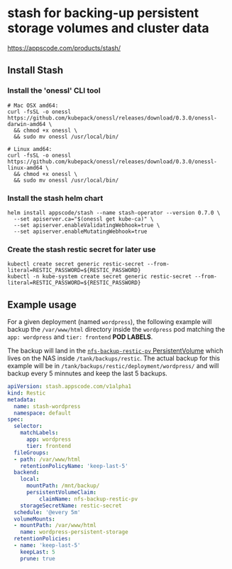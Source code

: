 # stash for backing-up persistent storage volumes and cluster data

https://appscode.com/products/stash/

## Install Stash

### Install the 'onessl' CLI tool

```shell
# Mac OSX amd64:
curl -fsSL -o onessl https://github.com/kubepack/onessl/releases/download/0.3.0/onessl-darwin-amd64 \
  && chmod +x onessl \
  && sudo mv onessl /usr/local/bin/

# Linux amd64:
curl -fsSL -o onessl https://github.com/kubepack/onessl/releases/download/0.3.0/onessl-linux-amd64 \
  && chmod +x onessl \
  && sudo mv onessl /usr/local/bin/
```

### Install the stash helm chart

```shell
helm install appscode/stash --name stash-operator --version 0.7.0 \
  --set apiserver.ca="$(onessl get kube-ca)" \
  --set apiserver.enableValidatingWebhook=true \
  --set apiserver.enableMutatingWebhook=true
```

### Create the stash restic secret for later use

```shell
kubectl create secret generic restic-secret --from-literal=RESTIC_PASSWORD=${RESTIC_PASSWORD}
kubectl -n kube-system create secret generic restic-secret --from-literal=RESTIC_PASSWORD=${RESTIC_PASSWORD}
```

## Example usage

For a given deployment (named `wordpress`), the following example will backup the `/var/www/html` directory inside the `wordpress` pod matching the `app: wordpress` and `tier: frontend` **POD LABELS**.

The backup will land in the [`nfs-backup-restic-pv` PersistentVolume](../nfs-pv/backup-restic-pv.yaml) which lives on the NAS inside `/tank/backups/restic`.  The actual backup for this example will be in `/tank/backups/restic/deployment/wordpress/` and will backup every 5 minnutes and keep the last 5 backups.

```yaml
apiVersion: stash.appscode.com/v1alpha1
kind: Restic
metadata:
  name: stash-wordpress
  namespace: default
spec:
  selector:
    matchLabels:
      app: wordpress
      tier: frontend
  fileGroups:
  - path: /var/www/html
    retentionPolicyName: 'keep-last-5'
  backend:
    local:
      mountPath: /mnt/backup/
      persistentVolumeClaim:
          claimName: nfs-backup-restic-pv
    storageSecretName: restic-secret
  schedule: '@every 5m'
  volumeMounts:
  - mountPath: /var/www/html
    name: wordpress-persistent-storage
  retentionPolicies:
  - name: 'keep-last-5'
    keepLast: 5
    prune: true
```
